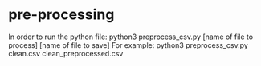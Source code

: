 # pre-processing
In order to run the python file: python3 preprocess_csv.py [name of file to process] [name of file to save]
For example: python3 preprocess_csv.py clean.csv clean_preprocessed.csv 

